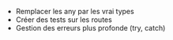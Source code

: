 - Remplacer les any par les vrai types
- Créer des tests sur les routes
- Gestion des erreurs plus profonde (try, catch)
